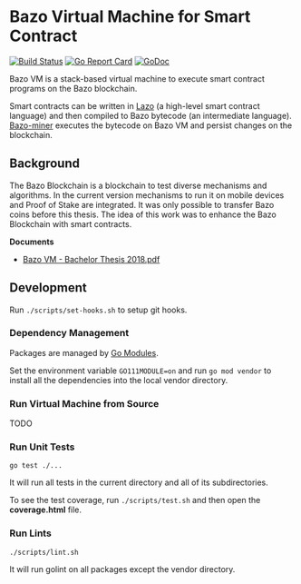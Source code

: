 # Bazo Virtual Machine for Smart Contract

[![Build Status](https://travis-ci.org/bazo-blockchain/bazo-vm.svg?branch=master)](https://travis-ci.org/bazo-blockchain/bazo-vm)
[![Go Report Card](https://goreportcard.com/badge/github.com/bazo-blockchain/bazo-vm)](https://goreportcard.com/report/github.com/bazo-blockchain/bazo-vm)
[![GoDoc](https://godoc.org/github.com/bazo-blockchain/bazo-vm?status.svg)](https://godoc.org/github.com/bazo-blockchain/bazo-vm)

Bazo VM is a stack-based virtual machine to execute smart contract programs on the Bazo blockchain.

Smart contracts can be written in [Lazo](https://github.com/bazo-blockchain/lazo) (a high-level smart contract language) 
and then compiled to Bazo bytecode (an intermediate language).
[Bazo-miner](https://github.com/bazo-blockchain/bazo-miner) executes the bytecode on Bazo VM 
and persist changes on the blockchain.

## Background 

The Bazo Blockchain is a blockchain to test diverse mechanisms and algorithms.
In the current version mechanisms to run it on mobile devices
and Proof of Stake are integrated. It was only possible to transfer Bazo
coins before this thesis. The idea of this work was to enhance the Bazo
Blockchain with smart contracts.

**Documents**
* [Bazo VM - Bachelor Thesis 2018.pdf](https://github.com/bazo-blockchain/bazo-vm/releases/download/v1.0.0/BachelorThesis-VM-HSR-2018.pdf) 

## Development

Run `./scripts/set-hooks.sh` to setup git hooks.

###  Dependency Management

Packages are managed by [Go Modules](https://github.com/golang/go/wiki/Modules). 

Set the environment variable `GO111MODULE=on` and run `go mod vendor` 
to install all the dependencies into the local vendor directory.

### Run Virtual Machine from Source

TODO

### Run Unit Tests

    go test ./... 

It will run all tests in the current directory and all of its subdirectories.

To see the test coverage, run `./scripts/test.sh` and then open the **coverage.html** file.

### Run Lints

    ./scripts/lint.sh
    
It will run golint on all packages except the vendor directory.

